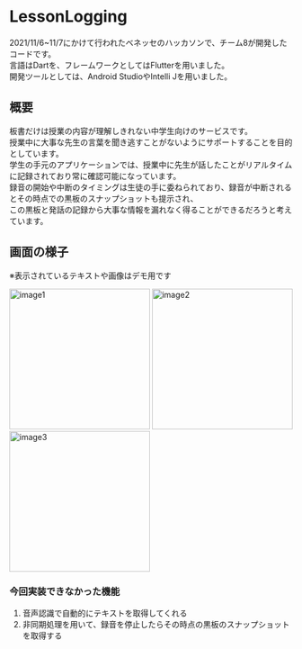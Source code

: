 # LessonLogging

2021/11/6~11/7にかけて行われたベネッセのハッカソンで、チーム8が開発したコードです。  
言語はDartを、フレームワークとしてはFlutterを用いました。  
開発ツールとしては、Android StudioやIntelli Jを用いました。  

## 概要
板書だけは授業の内容が理解しきれない中学生向けのサービスです。  
授業中に大事な先生の言葉を聞き逃すことがないようにサポートすることを目的としています。  
学生の手元のアプリケーションでは、授業中に先生が話したことがリアルタイムに記録されており常に確認可能になっています。  
録音の開始や中断のタイミングは生徒の手に委ねられており、録音が中断されるとその時点での黒板のスナップショットも提示され、  
この黒板と発話の記録から大事な情報を漏れなく得ることができるだろうと考えています。  

## 画面の様子
※表示されているテキストや画像はデモ用です

<img width="250" height  alt="image1" src="https://user-images.githubusercontent.com/74057052/140633945-bad15b7e-ccd3-4b3d-ae6a-1e46e9dc1a83.png">  <img width="250" alt="image2" src="https://user-images.githubusercontent.com/74057052/140633948-5c56bd5a-3320-4e70-a532-bd066e0e78ae.png">  <img width="250" alt="image3" src="https://user-images.githubusercontent.com/74057052/140633950-2c6d23e4-82aa-44fa-86f3-7ab5fa791e9a.png">

### 今回実装できなかった機能
1. 音声認識で自動的にテキストを取得してくれる
2. 非同期処理を用いて、録音を停止したらその時点の黒板のスナップショットを取得する
